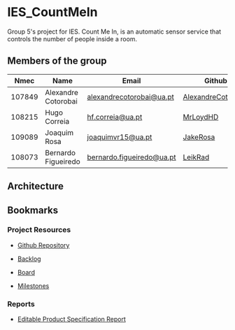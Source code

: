 # IES_CountMeIn

Group 5's project for IES. Count Me In, is an automatic sensor service that controls the number of people inside a room.

## Members of the group

| Nmec   | Name                | Email                       | Github                                                      | Roles         |
| ------ | ------------------- | --------------------------- | ----------------------------------------------------------- | ------------- |
| 107849 | Alexandre Cotorobai | <alexandrecotorobai@ua.pt>  | [AlexandreCotorobai](https://github.com/AlexandreCotorobai) | Team Manager  |
| 108215 | Hugo Correia        | <hf.correia@ua.pt>          | [MrLoydHD](https://github.com/MrLoydHD)                     | Product Owner |
| 109089 | Joaquim Rosa        | <joaquimvr15@ua.pt>         | [JakeRosa](https://github.com/JakeRosa)                     | Architect     |
| 108073 | Bernardo Figueiredo | <bernardo.figueiredo@ua.pt> | [LeikRad](https://github.com/LeikRad)                       | DevOps Master |

## Architecture

## Bookmarks

### Project Resources

- [Github Repository](https://github.com/LeikRad/IES_CountMeIn)

- [Backlog](https://github.com/users/LeikRad/projects/2)
- [Board](https://github.com/users/LeikRad/projects/2/views/2)
- [Milestones](https://github.com/users/LeikRad/projects/2/views/4)

### Reports

- [Editable Product Specification Report](https://docs.google.com/document/d/1PF2lvF3Ew6AELg29OpEazI-1gFCLyaWKSNLK9ORIvsU/edit?usp=sharing)
